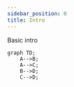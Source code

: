 ```yaml
---
sidebar_position: 0
title: Intro
---
```


Basic intro

```mermaid
graph TD;
    A-->B;
    A-->C;
    B-->D;
    C-->D;
```